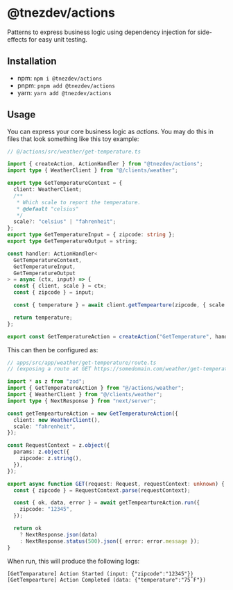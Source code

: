 # @tnezdev/actions

Patterns to express business logic using dependency injection for side-effects for easy unit testing.

## Installation

- npm: `npm i @tnezdev/actions`
- pnpm: `pnpm add @tnezdev/actions`
- yarn: `yarn add @tnezdev/actions`

## Usage

You can express your core business logic as _actions_. You may do this in files that look something like this toy example:

```ts
// @/actions/src/weather/get-temperature.ts

import { createAction, ActionHandler } from "@tnezdev/actions";
import type { WeatherClient } from "@/clients/weather";

export type GetTemperatureContext = {
  client: WeatherClient;
  /**
   * Which scale to report the temperature.
   * @default "celsius"
   */
  scale?: "celsius" | "fahrenheit";
};
export type GetTemperatureInput = { zipcode: string };
export type GetTemperatureOutput = string;

const handler: ActionHandler<
  GetTemperatureContext,
  GetTemperatureInput,
  GetTemperatureOutput
> = async (ctx, input) => {
  const { client, scale } = ctx;
  const { zipcode } = input;

  const { temperature } = await client.getTempearture(zipcode, { scale });

  return temperature;
};

export const GetTemperatureAction = createAction("GetTemperature", handler);
```

This can then be configured as:

```ts
// apps/src/app/weather/get-temperature/route.ts
// (exposing a route at GET https://somedomain.com/weather/get-temperature/[zipcode])

import * as z from "zod";
import { GetTemperatureAction } from "@/actions/weather";
import { WeatherClient } from "@/clients/weather";
import type { NextResponse } from "next/server";

const getTempeartureAction = new GetTemperatureAction({
  client: new WeatherClient(),
  scale: "fahrenheit",
});

const RequestContext = z.object({
  params: z.object({
    zipcode: z.string(),
  }),
});

export async function GET(request: Request, requestContext: unknown) {
  const { zipcode } = RequestContext.parse(requestContext);

  const { ok, data, error } = await getTempeartureAction.run({
    zipcode: "12345",
  });

  return ok
    ? NextResponse.json(data)
    : NextResponse.status(500).json({ error: error.message });
}
```

When run, this will produce the following logs:

```txt
[GetTemparature] Action Started (input: {"zipcode":"12345"})
[GetTempearture] Action Completed (data: {"temperature":"75˚F"})
```
